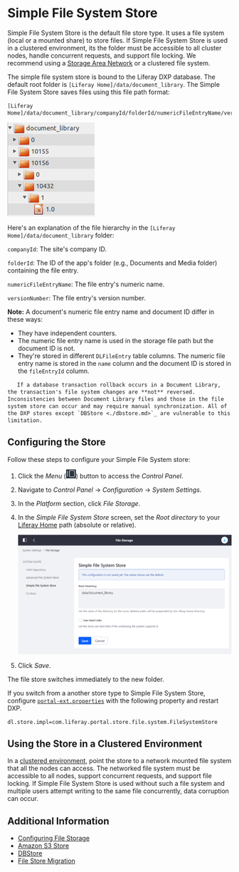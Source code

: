 # Simple File System Store

Simple File System Store is the default file store type. It uses a file system (local or a mounted share) to store files. If Simple File System Store is used in a clustered environment, its the folder must be accessible to all cluster nodes, handle concurrent requests, and support file locking. We recommend using a [Storage Area Network](https://en.wikipedia.org/wiki/Storage_area_network) or a clustered file system.

The simple file system store is bound to the Liferay DXP database. The default root folder is `[Liferay Home]/data/document_library`. The Simple File System Store saves files using this file path format:

```
[Liferay Home]/data/document_library/companyId/folderId/numericFileEntryName/versionNumber
```

![Example Simple File System Store file structure.](./simple-file-system-store/images/01.png)

Here's an explanation of the file hierarchy in the `[Liferay Home]/data/document_library` folder:

`companyId`: The site's company ID.

`folderId`: The ID of the app's folder (e.g., Documents and Media folder) containing the file entry.

`numericFileEntryName`: The file entry's numeric name.

`versionNumber`: The file entry's version number.

**Note:** A document's numeric file entry name and document ID differ in these ways:

* They have independent counters.
* The numeric file entry name is used in the storage file path but the document ID is not.
* They're stored in different `DLFileEntry` table columns. The numeric file entry name is stored in the `name` column and the document ID is stored in the `fileEntryId` column.

```warning::
   If a database transaction rollback occurs in a Document Library, the transaction's file system changes are **not** reversed. Inconsistencies between Document Library files and those in the file system store can occur and may require manual synchronization. All of the DXP stores except `DBStore <./dbstore.md>`_ are vulnerable to this limitation.
```

## Configuring the Store

Follow these steps to configure your Simple File System store:

1. Click the _Menu_ (![Menu](./simple-file-system-store/images/02.png)) button to access the _Control Panel_.
1. Navigate to _Control Panel_ &rarr; _Configuration_ &rarr; _System Settings_.
1. In the _Platform_ section, click _File Storage_.
1. In the _Simple File System Store_ screen, set the _Root directory_ to your [Liferay Home](../../../installation-and-upgrades/reference/liferay-home.md) path (absolute or relative).

    ![The File Storage page in System Settings lets you configure document repository storage.](./simple-file-system-store/images/03.png)

1. Click _Save_.

The file store switches immediately to the new folder.

If you switch from a another store type to Simple File System Store, configure [`portal-ext.properties`](../../../installation-and-upgrades/reference/portal-properties.md) with the following property and restart DXP.

```properties
dl.store.impl=com.liferay.portal.store.file.system.FileSystemStore
```

## Using the Store in a Clustered Environment

In a [clustered environment](../../../installation-and-upgrades/setting-up-liferay-dxp/configuring-clustering-for-high-availability/01-introduction-to-clustering-liferay-dxp.md), point the store to a network mounted file system that all the nodes can access. The networked file system must be accessible to all nodes, support concurrent requests, and support file locking. If Simple File System Store is used without such a file system and multiple users attempt writing to the same file concurrently, data corruption can occur.

## Additional Information

* [Configuring File Storage](../configuring-file-storage.md)
* [Amazon S3 Store](./amazon-s3-store.md)
* [DBStore](./dbstore.md)
* [File Store Migration](../file-store-migration.md)
